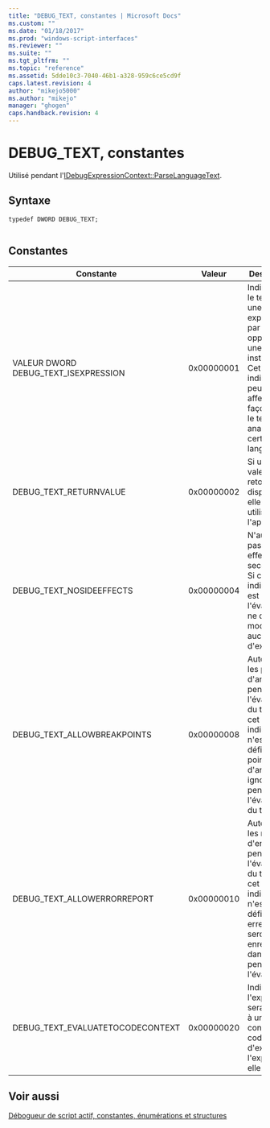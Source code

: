 ```yaml
---
title: "DEBUG_TEXT, constantes | Microsoft Docs"
ms.custom: ""
ms.date: "01/18/2017"
ms.prod: "windows-script-interfaces"
ms.reviewer: ""
ms.suite: ""
ms.tgt_pltfrm: ""
ms.topic: "reference"
ms.assetid: 5dde10c3-7040-46b1-a328-959c6ce5cd9f
caps.latest.revision: 4
author: "mikejo5000"
ms.author: "mikejo"
manager: "ghogen"
caps.handback.revision: 4
---
```

# DEBUG_TEXT, constantes
Utilisé pendant l'[IDebugExpressionContext::ParseLanguageText](../../winscript/reference/idebugexpressioncontext-parselanguagetext.md).  
  
## Syntaxe  
  
```  
typedef DWORD DEBUG_TEXT;  
  
```  
  
## Constantes  
  
|Constante|Valeur|Description|  
|---------------|------------|-----------------|  
|VALEUR DWORD DEBUG\_TEXT\_ISEXPRESSION|0x00000001|Indique que le texte est une expression par opposition à une instruction.  Cet indicateur peut affecter la façon dont le texte est analysé par certains langages.|  
|DEBUG\_TEXT\_RETURNVALUE|0x00000002|Si une valeur de retour est disponible, elle sera utilisée par l'appelant.|  
|DEBUG\_TEXT\_NOSIDEEFFECTS|0x00000004|N'autorisez pas les effets secondaires.  Si cet indicateur est défini, l'évaluation ne doit modifier aucun état d'exécution.|  
|DEBUG\_TEXT\_ALLOWBREAKPOINTS|0x00000008|Autorisez les points d'arrêt pendant l'évaluation du texte.  Si cet indicateur n'est pas défini, les points d'arrêt sont ignorés pendant l'évaluation du texte.|  
|DEBUG\_TEXT\_ALLOWERRORREPORT|0x00000010|Autorisez les rapports d'erreurs pendant l'évaluation du texte.  Si cet indicateur n'est pas défini, les erreurs ne seront pas enregistrées dans l'hôte pendant l'évaluation.|  
|DEBUG\_TEXT\_EVALUATETOCODECONTEXT|0x00000020|Indique que l'expression sera évaluée à un contexte de code au lieu d'exécuter l'expression elle\-même.|  
  
## Voir aussi  
 [Débogueur de script actif, constantes, énumérations et structures](../../winscript/reference/active-script-debugger-constants-enumerations-and-structures.md)